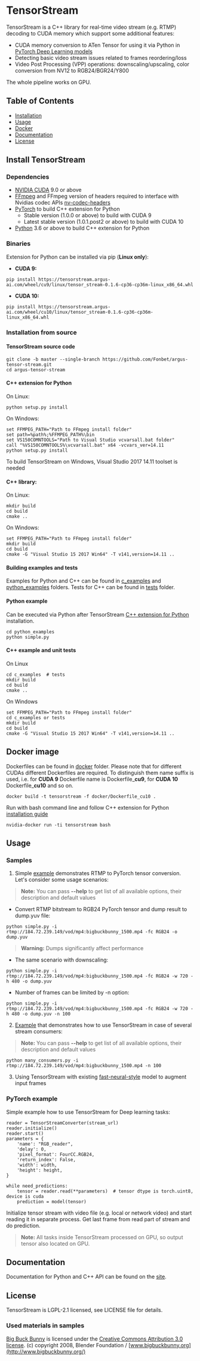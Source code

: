 
# TensorStream
TensorStream is a C++ library for real-time video stream (e.g. RTMP) decoding to CUDA memory which support some additional features:
* CUDA memory conversion to ATen Tensor for using it via Python in [PyTorch Deep Learning models](#pytorch-example)
* Detecting basic video stream issues related to frames reordering/loss
* Video Post Processing (VPP) operations: downscaling/upscaling, color conversion from NV12 to RGB24/BGR24/Y800

The whole pipeline works on GPU.

## Table of Contents
 - [Installation](#install-tensorstream)
 - [Usage](#usage)
 - [Docker](#docker-image)
 - [Documentation](#documentation)
 - [License](#license)

## Install TensorStream

### Dependencies
* [NVIDIA CUDA](https://developer.nvidia.com/cuda-downloads) 9.0 or above
* [FFmpeg](https://github.com/FFmpeg/FFmpeg) and FFmpeg version of headers required to interface with Nvidias codec APIs
[nv-codec-headers](https://github.com/FFmpeg/nv-codec-headers)
* [PyTorch](https://github.com/pytorch/pytorch) to build C++ extension for Python
    * Stable version (1.0.0 or above) to build with CUDA 9
    * Latest stable version (1.0.1.post2 or above) to build with CUDA 10
* [Python](https://www.python.org/) 3.6 or above to build C++ extension for Python

### Binaries
Extension for Python can be installed via pip (**Linux only**):
 - **CUDA 9:**
```
pip install https://tensorstream.argus-ai.com/wheel/cu9/linux/tensor_stream-0.1.6-cp36-cp36m-linux_x86_64.whl
```
- **CUDA 10:**
```
pip install https://tensorstream.argus-ai.com/wheel/cu10/linux/tensor_stream-0.1.6-cp36-cp36m-linux_x86_64.whl
```

### Installation from source

#### TensorStream source code

```
git clone -b master --single-branch https://github.com/Fonbet/argus-tensor-stream.git
cd argus-tensor-stream
```

#### C++ extension for Python

On Linux:
```
python setup.py install
```

On Windows:
```
set FFMPEG_PATH="Path to FFmpeg install folder"
set path=%path%;%FFMPEG_PATH%\bin
set VS150COMNTOOLS="Path to Visual Studio vcvarsall.bat folder"
call "%VS150COMNTOOLS%\vcvarsall.bat" x64 -vcvars_ver=14.11
python setup.py install
```
To build TensorStream on Windows, Visual Studio 2017 14.11 toolset is needed

#### C++ library:

On Linux:
```
mkdir build
cd build
cmake ..
```
On Windows:
```
set FFMPEG_PATH="Path to FFmpeg install folder"
mkdir build
cd build
cmake -G "Visual Studio 15 2017 Win64" -T v141,version=14.11 ..
```

#### Building examples and tests
Examples for Python and C++ can be found in [c_examples](c_examples) and [python_examples](python_examples) folders.  Tests for C++ can be found in [tests](tests) folder.
#### Python example 
Can be executed via Python after TensorStream [C++ extension for Python](#c-extension-for-python) installation.
```
cd python_examples
python simple.py
```
#### C++ example and unit tests
On Linux
```
cd c_examples  # tests
mkdir build
cd build
cmake ..
```
On Windows
```
set FFMPEG_PATH="Path to FFmpeg install folder"
cd c_examples or tests
mkdir build
cd build
cmake -G "Visual Studio 15 2017 Win64" -T v141,version=14.11 ..
```

## Docker image
Dockerfiles can be found in [docker](docker) folder. Please note that for different CUDAs different Dockerfiles are required. To distinguish them name suffix is used, i.e. for **CUDA 9** Dockerfile name  is Dockerfile_**cu9**, for **CUDA 10** Dockerfile_**cu10** and so on. 
```
docker build -t tensorstream -f docker/Dockerfile_cu10 .
```
Run with bash command line and follow C++ extension for Python [installation guide](#install-tensorstream)
```
nvidia-docker run -ti tensorstream bash
```

## Usage

### Samples

 1. Simple [example](python_examples/simple.py) demonstrates RTMP to PyTorch tensor conversion. Let's consider some usage scenarios:
 > **Note:** You can pass **--help** to get list of all available options, their description and default values

* Convert RTMP bitstream to RGB24 PyTorch tensor and dump result to dump.yuv file: 
```
python simple.py -i rtmp://184.72.239.149/vod/mp4:bigbuckbunny_1500.mp4 -fc RGB24 -o dump.yuv
```
> **Warning:** Dumps significantly affect performance

* The same scenario with downscaling:
```
python simple.py -i rtmp://184.72.239.149/vod/mp4:bigbuckbunny_1500.mp4 -fc RGB24 -w 720 -h 480 -o dump.yuv
```
* Number of frames can be limited by -n option:
```
python simple.py -i rtmp://184.72.239.149/vod/mp4:bigbuckbunny_1500.mp4 -fc RGB24 -w 720 -h 480 -o dump.yuv -n 100
```

2. [Example](python_examples/many_consumers.py) that demonstrates how to use TensorStream in case of several stream consumers:
> **Note:** You can pass **--help** to get list of all available options, their description and default values
```
python many_consumers.py -i rtmp://184.72.239.149/vod/mp4:bigbuckbunny_1500.mp4 -n 100
```

3. Using TensorStream with existing [fast-neural-style](https://github.com/pytorch/examples/tree/master/fast_neural_style) model to augment input frames

### PyTorch example

Simple example how to use TensorStream for Deep learning tasks:

```
reader = TensorStreamConverter(stream_url)
reader.initialize()
reader.start()
parameters = {
    'name': "RGB_reader",
    'delay': 0,
    'pixel_format': FourCC.RGB24,
    'return_index': False,
    'width': width,
    'height': height,
}

while need_predictions:
    tensor = reader.read(**parameters)  # tensor dtype is torch.uint8, device is cuda
    prediction = model(tensor)
```
Initialize tensor stream with video file (e.g. local or network video) and start reading it in separate process. Get last frame from read part of stream and do prediction.
> **Note:** All tasks inside TensorStream processed on GPU, so output tensor also located on GPU.

## Documentation
Documentation for Python and C++ API can be found on the [site](https://tensorstream.argus-ai.com/).
## License

TensorStream is LGPL-2.1 licensed, see LICENSE file for details.

### Used materials in samples

[Big Buck Bunny](https://peach.blender.org/)  is licensed under the  [Creative Commons Attribution 3.0 license](http://creativecommons.org/licenses/by/3.0/).
(c) copyright 2008, Blender Foundation /  [www.bigbuckbunny.org](http://www.bigbuckbunny.org/)
